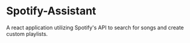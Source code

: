 # Spotify-Assistant
A react application utilizing Spotify's API to search for songs and create custom playlists.
